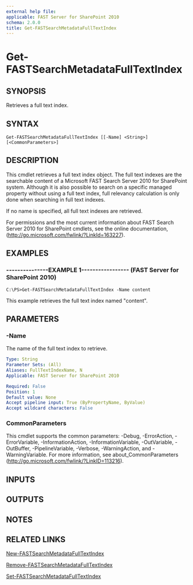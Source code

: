 ```yaml
---
external help file: 
applicable: FAST Server for SharePoint 2010
schema: 2.0.0
title: Get-FASTSearchMetadataFullTextIndex
---
```


# Get-FASTSearchMetadataFullTextIndex

## SYNOPSIS
Retrieves a full text index.

## SYNTAX

```
Get-FASTSearchMetadataFullTextIndex [[-Name] <String>] [<CommonParameters>]
```

## DESCRIPTION
This cmdlet retrieves a full text index object.
The full text indexes are the searchable content of a Microsoft FAST Search Server 2010 for SharePoint system.
Although it is also possible to search on a specific managed property without using a full text index, full relevancy calculation is only done when searching in full text indexes.

If no name is specified, all full text indexes are retrieved.

For permissions and the most current information about FAST Search Server 2010 for SharePoint cmdlets, see the online documentation, (http://go.microsoft.com/fwlink/?LinkId=163227).

## EXAMPLES

### ---------------EXAMPLE 1----------------- (FAST Server for SharePoint 2010)
```
C:\PS>Get-FASTSearchMetadataFullTextIndex -Name content
```

This example retrieves the full text index named "content".

## PARAMETERS

### -Name
The name of the full text index to retrieve.

```yaml
Type: String
Parameter Sets: (All)
Aliases: FullTextIndexName, N
Applicable: FAST Server for SharePoint 2010

Required: False
Position: 1
Default value: None
Accept pipeline input: True (ByPropertyName, ByValue)
Accept wildcard characters: False
```

### CommonParameters
This cmdlet supports the common parameters: -Debug, -ErrorAction, -ErrorVariable, -InformationAction, -InformationVariable, -OutVariable, -OutBuffer, -PipelineVariable, -Verbose, -WarningAction, and -WarningVariable. For more information, see about_CommonParameters (http://go.microsoft.com/fwlink/?LinkID=113216).

## INPUTS

## OUTPUTS

## NOTES

## RELATED LINKS

[New-FASTSearchMetadataFullTextIndex]()

[Remove-FASTSearchMetadataFullTextIndex]()

[Set-FASTSearchMetadataFullTextIndex]()

